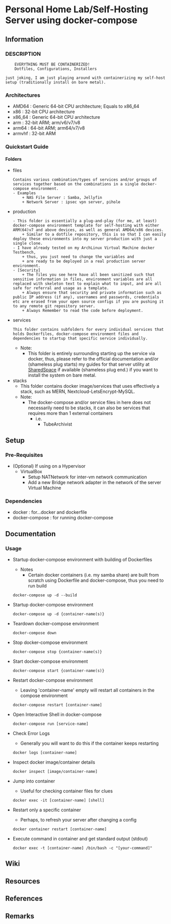 # Personal Home Lab/Self-Hosting Server using docker-compose

## Information
### DESCRIPTION
```
	EVERYTHING MUST BE CONTAINERIZED!
	Dotfiles, Configurations, Installers

just joking, I am just playing around with containerizing my self-host setup (traditionally install on bare metal).
```

### Architectures
+ AMD64  : Generic 64-bit CPU architecture; Equals to x86_64
+ x86    : 32-bit CPU architecture
+ x86_64 : Generic 64-bit CPU architecture
+ arm    : 32-bit ARM; arm/v6/v7/v8
+ arm64  : 64-bit ARM; arm64/v7/v8
+ armvhf : 32-bit ARM

### Quickstart Guide
#### Folders
- files
    ```
    Contains various combination/types of services and/or groups of services together based on the combinations in a single docker-compose environment. 
    - Examples
	    + NAS File Server : Samba, Jellyfin
	    + Network Server : ipsec vpn server, pihole
    ```
- production
    ```This is where all the production-ready and tested docker-compose environment as well as Dockerfiles and dependencies are stored. 
    - This folder is essentially a plug-and-play (for me, at least) docker-compose environment template for self-hosting with either ARM(64)v7 and above devices, as well as general AMD64/x86 devices.
        + Similar to a dotfile repository, this is so that I can easily deploy these environments into my server production with just a single clone.
    - I have already tested on my ArchLinux Virtual Machine docker Testbench, 
        + thus, you just need to change the variables and 
        + are ready to be deployed in a real production server environment.
    - [Security] 
        + The files you see here have all been sanitized such that sensitive information in files, environment variables are all replaced with skeleton text to explain what to input, and are all safe for referral and usage as a template.
        + Always ensure that security and private information such as public IP address (if any), usernames and passwords, credentials etc are erased from your open source configs if you are pushing it to any remote git repository server.
        + Always Remember to read the code before deployment.
    ```
- services
    ```
    This folder contains subfolders for every individual services that holds Dockerfiles, docker-compose environment files and dependencies to startup that specific service individually. 
    ```
    - Note: 
        + This folder is entirely surrounding starting up the service via docker, thus, please refer to the official documentation and/or (shameless plug starts) my guides for that server utility at [SharedSpace](https://github.com/Thanatisia/SharedSpace) if available (shameless plug end.) if you want to install the system on bare metal.
- stacks
    + This folder contains docker image/services that uses effectively a stack, such as MERN, Nextcloud-LetsEncrypt-MySQL. 
    - Note:
        - The docker-compose and/or service files in here does not necessarily need to be stacks, it can also be services that requires more than 1 external containers
            - i.e.
                + TubeArchivist

## Setup
### Pre-Requisites
- (Optional) If using on a Hypervisor
    - VirtualBox
        + Setup NATNetwork for inter-vm network communication
        + Add a new Bridge network adapter in the network of the server Virtual Machine

### Dependencies
+ docker : for...docker and dockerfile
+ docker-compose : for running docker-compose

## Documentation
       
### Usage
- Startup docker-compose environment with building of Dockerfiles
    - Notes
        + Certain docker containers (i.e. my samba share) are built from scratch using Dockerfile and docker-compose, thus you need to run build
    ```console
    docker-compose up -d --build
    ```

- Startup docker-compose environment
    ```console
    docker-compose up -d {container-name(s)}
    ```

- Teardown docker-compose environment
    ```console
    docker-compose down
    ```

- Stop docker-compose environment
    ```console
    docker-compose stop {container-name(s)}
    ```

- Start docker-compose environment
    ```console
    docker-compose start {container-name(s)}
    ```

- Restart docker-compose environment
    + Leaving 'container-name' empty will restart all containers in the compose environment
    ```console
    docker-compose restart [container-name]
    ```

- Open Interactive Shell in docker-compose
    ```console
    docker-compose run [service-name]
    ```

- Check Error Logs
    + Generally you will want to do this if the container keeps restarting
    ```console
    docker logs [container-name]
    ```

- Inspect docker image/container details
    ```console
    docker inspect [image/container-name]
    ```

- Jump into container
    + Useful for checking container files for clues
    ```console
    docker exec -it [container-name] [shell]
    ```

- Restart only a specific container
    + Perhaps, to refresh your server after changing a config
    ```console
    docker container restart [container-name]
    ```

- Execute command in container and get standard output (stdout)
    ```console
    docker exec -t [container-name] /bin/bash -c "[your-command]"
    ```

## Wiki

## Resources

## References

## Remarks
